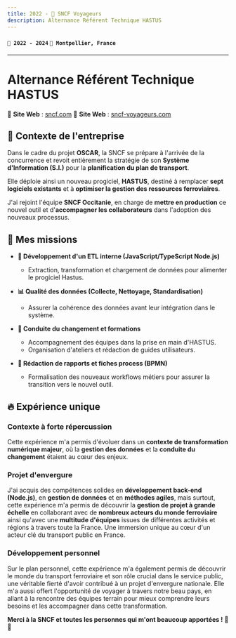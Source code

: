 ```yaml
---
title: 2022 - 🚆 SNCF Voyageurs
description: Alternance Référent Technique HASTUS
---
```


#### `📅 2022 - 2024` `📍 Montpellier, France`

---

# Alternance Référent Technique HASTUS

🔗 **Site Web** : [sncf.com](https://www.sncf.com/)
🔗 **Site Web** : [sncf-voyageurs.com](https://www.sncf-voyageurs.com/)

## 📌 Contexte de l'entreprise

Dans le cadre du projet **OSCAR**, la SNCF se prépare à l'arrivée de la concurrence et revoit entièrement la stratégie de son **Système d'Information (S.I.)** pour la **planification du plan de transport**.

Elle déploie ainsi un nouveau progiciel, **HASTUS**, destiné à remplacer **sept logiciels existants** et à **optimiser la gestion des ressources ferroviaires**.

J'ai rejoint l'équipe **SNCF Occitanie**, en charge de **mettre en production** ce nouvel outil et d'**accompagner les collaborateurs** dans l'adoption des nouveaux processus.

## 🎯 Mes missions

-   **💾 Développement d'un ETL interne (JavaScript/TypeScript Node.js)**

    -   Extraction, transformation et chargement de données pour alimenter le progiciel Hastus.

-   **📊 Qualité des données (Collecte, Nettoyage, Standardisation)**

    -   Assurer la cohérence des données avant leur intégration dans le système.

-   **📖 Conduite du changement et formations**

    -   Accompagnement des équipes dans la prise en main d'HASTUS.
    -   Organisation d'ateliers et rédaction de guides utilisateurs.

-   **📝 Rédaction de rapports et fiches process (BPMN)**

    -   Formalisation des nouveaux workflows métiers pour assurer la transition vers le nouvel outil.

## 🔥 Expérience unique

### Contexte à forte répercussion

Cette expérience m'a permis d'évoluer dans un **contexte de transformation numérique majeur**, où la **gestion des données** et la **conduite du changement** étaient au cœur des enjeux.

### Projet d'envergure

J'ai acquis des compétences solides en **développement back-end (Node.js)**, en **gestion de données** et en **méthodes agiles**, mais surtout, cette expérience m'a permis de découvrir la **gestion de projet à grande échelle** en collaborant avec de **nombreux acteurs du monde ferroviaire** ainsi qu'avec une **multitude d'équipes** issues de différentes activités et régions à travers toute la France. Une immersion unique au cœur d'un acteur clé du transport public en France.

### Développement personnel

Sur le plan personnel, cette expérience m'a également permis de découvrir le monde du transport ferroviaire et son rôle crucial dans le service public, une véritable fierté d'avoir contribué à un projet d'envergure nationale. Elle m'a aussi offert l'opportunité de voyager à travers notre beau pays, en allant à la rencontre des équipes terrain pour mieux comprendre leurs besoins et les accompagner dans cette transformation.

**Merci à la SNCF et toutes les personnes qui m'ont beaucoup apportées !** 🚆✨
